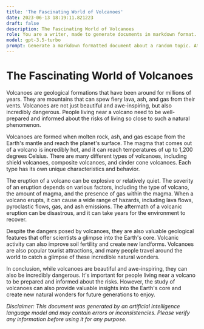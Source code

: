 ```yaml
---
title: 'The Fascinating World of Volcanoes'
date: 2023-06-13 18:19:11.821223
draft: false
description: The Fascinating World of Volcanoes
role: You are a writer, made to generate documents in markdown format. It is very important that all of the documents you generate are in valid markdown format.
model: gpt-3.5-turbo
prompt: Generate a markdown formatted document about a random topic. At the bottom, include a disclaimer explaining that the document was generated by you. The first line of the document should be the title. Make sure that the entire document is in proper markdown format, using a mix of various tags to make the document visually appealing.
---
```


# The Fascinating World of Volcanoes

Volcanoes are geological formations that have been around for millions of years. They are mountains that can spew fiery lava, ash, and gas from their vents. Volcanoes are not just beautiful and awe-inspiring, but also incredibly dangerous. People living near a volcano need to be well-prepared and informed about the risks of living so close to such a natural phenomenon.

Volcanoes are formed when molten rock, ash, and gas escape from the Earth's mantle and reach the planet's surface. The magma that comes out of a volcano is incredibly hot, and it can reach temperatures of up to 1,200 degrees Celsius. There are many different types of volcanoes, including shield volcanoes, composite volcanoes, and cinder cone volcanoes. Each type has its own unique characteristics and behavior.

The eruption of a volcano can be explosive or relatively quiet. The severity of an eruption depends on various factors, including the type of volcano, the amount of magma, and the presence of gas within the magma. When a volcano erupts, it can cause a wide range of hazards, including lava flows, pyroclastic flows, gas, and ash emissions. The aftermath of a volcanic eruption can be disastrous, and it can take years for the environment to recover.

Despite the dangers posed by volcanoes, they are also valuable geological features that offer scientists a glimpse into the Earth's core. Volcanic activity can also improve soil fertility and create new landforms. Volcanoes are also popular tourist attractions, and many people travel around the world to catch a glimpse of these incredible natural wonders.

In conclusion, while volcanoes are beautiful and awe-inspiring, they can also be incredibly dangerous. It's important for people living near a volcano to be prepared and informed about the risks. However, the study of volcanoes can also provide valuable insights into the Earth's core and create new natural wonders for future generations to enjoy.

*Disclaimer: This document was generated by an artificial intelligence language model and may contain errors or inconsistencies. Please verify any information before using it for any purpose.*